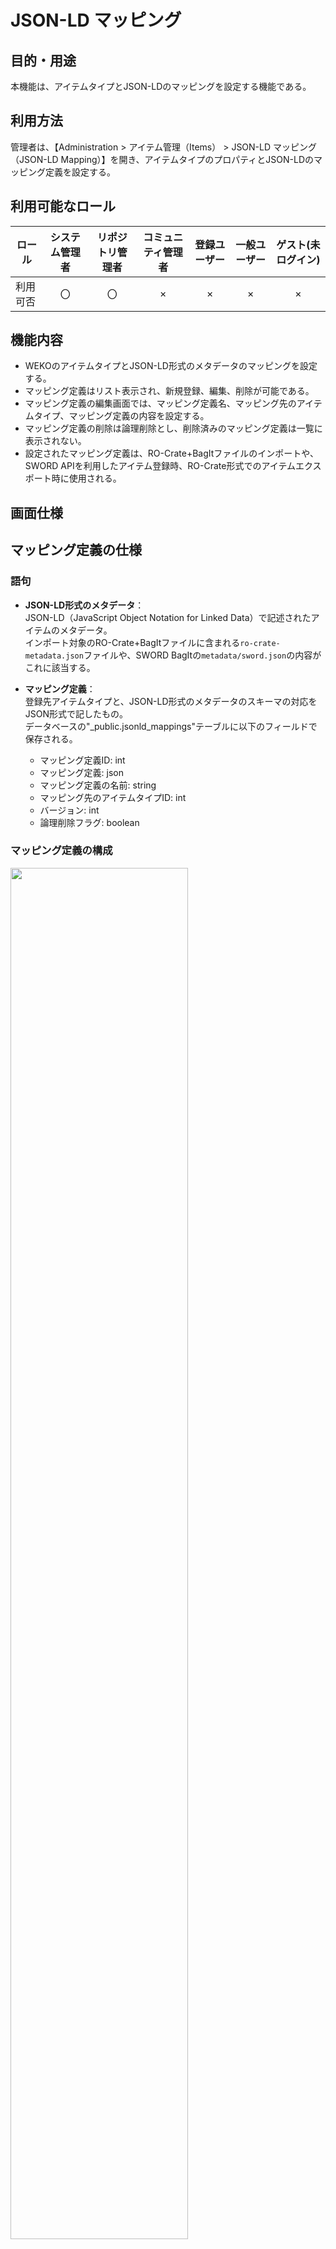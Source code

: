 # JSON-LD マッピング

## 目的・用途
本機能は、アイテムタイプとJSON-LDのマッピングを設定する機能である。

## 利用方法
管理者は、【Administration > アイテム管理（Items） > JSON-LD マッピング（JSON-LD Mapping）】を開き、アイテムタイプのプロパティとJSON-LDのマッピング定義を設定する。

## 利用可能なロール

|  ロール  | システム管理者 | リポジトリ管理者 | コミュニティ管理者 | 登録ユーザー | 一般ユーザー | ゲスト(未ログイン) |
| -------- | :------------: | :--------------: | :----------------: | :----------: | :----------: | :----------------: |
| 利用可否 |       〇       |        〇        |         ×         |      ×      |      ×      |        ×          |

## 機能内容

- WEKOのアイテムタイプとJSON-LD形式のメタデータのマッピングを設定する。
- マッピング定義はリスト表示され、新規登録、編集、削除が可能である。
- マッピング定義の編集画面では、マッピング定義名、マッピング先のアイテムタイプ、マッピング定義の内容を設定する。
- マッピング定義の削除は論理削除とし、削除済みのマッピング定義は一覧に表示されない。
- 設定されたマッピング定義は、RO-Crate+BagItファイルのインポートや、SWORD APIを利用したアイテム登録時、RO-Crate形式でのアイテムエクスポート時に使用される。

## 画面仕様

## マッピング定義の仕様

### 語句

- **JSON-LD形式のメタデータ**：  
  JSON-LD（JavaScript Object Notation for Linked Data）で記述されたアイテムのメタデータ。  
  インポート対象のRO-Crate+BagItファイルに含まれる`ro-crate-metadata.json`ファイルや、SWORD BagItの`metadata/sword.json`の内容がこれに該当する。

- **マッピング定義**：  
  登録先アイテムタイプと、JSON-LD形式のメタデータのスキーマの対応をJSON形式で記したもの。  
  データベースの"_public.jsonld_mappings"テーブルに以下のフィールドで保存される。

  - マッピング定義ID: int
  - マッピング定義: json
  - マッピング定義の名前: string
  - マッピング先のアイテムタイプID: int
  - バージョン: int
  - 論理削除フラグ: boolean

### マッピング定義の構成

<img src="../media/media/image16.png" width="75%">

アイテムタイプのプロパティごとのマッピング定義をJSON形式で記述する。  
キーはアイテムタイプの各プロパティのパスとし、対応する値はJSON-LDのメタデータのパスとする。  
ここで、パスとはプロパティの階層構造をピリオド区切りで表現したものである。

以下にマッピング定義の例を示す。  
アイテムタイプにマッピングするのは、アイテムのタイトル、メタデータの登録日、著者の3つのプロパティとする。  
JSON-LDのメタデータにないプロパティをアイテムタイプにマッピングする場合、`$`をプレフィックスとして指定することで固定値として扱うことができる。  
また、マッピング先のないプロパティをまとめて保持するプロパティを"extra"に対応付けて定義することができる。

```json
{
  "Title": "dc:title",
  "Title.タイトル": "dc:title.value",
  "Title.言語": "dc:title.language",
  "メタデータ登録日.日付": "dateCreated",
  "メタデータ登録日.日付タイプ": "$Created",
  "Creator": "creator",
  "Creator.作成者姓名.姓名": "creator.name",
  "Extra": "extra"
}
```

| アイテムタイプのプロパティのパス | JSON-LDのメタデータのパス | 説明                                                                  |
| -------------------------------- | ------------------------- | --------------------------------------------------------------------- |
| Title                            | dc:title                  | アイテムタイプの "Title" に対応するメタデータのパス                   |
| Title.タイトル                   | dc:title.value            | アイテムタイプの "Title.タイトル" に対応するメタデータのパス          |
| Title.言語                       | dc:title.language         | アイテムタイプの "Title.言語" に対応するメタデータのパス              |
| メタデータ登録日.日付            | dateCreated               | アイテムタイプの "メタデータ登録日.日付" に対応するメタデータのパス   |
| メタデータ登録日.日付タイプ      | $Created                  | アイテムタイプの "メタデータ登録日.日付タイプ" に対応する固定値       |
| Creator                          | creator                   | アイテムタイプの "Creator" に対応するメタデータのパス                 |
| Creator.作成者姓名.姓名          | creator.name              | アイテムタイプの "Creator.作成者姓名.姓名" に対応するメタデータのパス |
| Extra                            | extra                     | マッピングが定義されていないプロパティをまとめて保持するプロパティ    |

このとき、アイテムタイプのJSONは以下に示すように、`properties` 配下に各プロパティについて記述される。  
マッピング定義ではこのスキーマから `title` を抽出してパスとして使用する。  
例えば、アイテムタイプではアイテムのタイトルは`item_1730255238992`(`"タイトル"`)、JSON-LDのメタデータでは`"dc:title"`に記述されるため、マッピング定義は`"Title": "dc:title"`となる。  
また、タイトルの言語は`item_1730255238992`(`"タイトル"`)のサブプロパティ`"subitem_title_language"`(`"言語"`)に記述されるため、マッピング定義は`"Title.言語": "dc:title.language"`となる。

```json
{
  "type": "object",
  "$schema": "http://json-schema.org/draft-04/schema#",
  "required": ["pubdate", "item_1730255238992", "item_1730255318606"],
  "properties": {
    "pubdate": {
      "type": "string",
      "title": "PubDate",
      "format": "datetime"
    },
    "item_1730255238992": {
      "type": "object",
      "title": "タイトル",
      "required": ["subitem_title", "subitem_title_language"],
      "properties": {
        "subitem_title": {
          "type": "string",
          "title": "タイトル",
          "format": "text"
        },
        "subitem_title_language": {
          "enum": [null, "ja", "en"],
          "type": ["null", "string"],
          "title": "言語",
          "format": "select"
        }
      }
    },
    "item_1736145554459": {
      "type": "object",
      "title": "メタデータ登録日",
      "properties": {
        "subitem_date_issued_type": {
          "enum": [null, "Accepted", "Available", "Collected", "Updated"],
          "type": ["null", "string"],
          "title": "日付タイプ",
          "format": "select"
        },
        "subitem_date_issued_datetime": {
          "type": "string",
          "title": "日付",
          "format": "datetime"
        }
      }
    },
    "item_1730255318606": {
      "type": "object",
      "title": "著者",
      "required": ["subitem_author_name"],
      "properties": {
        "subitem_author_name": {
          "type": "string",
          "title": "著者名",
          "format": "text"
        }
      }
    },
    "item_1730529252389": {
      "type": "object",
      "title": "Extra",
      "properties": {
        "interim": {
          "type": "string",
          "format": "text"
        }
      }
    }
  }
}
```

そして、メタデータは以下のようなJSON-LD形式であることを想定する。  
各プロパティは`@graph`の配列に格納されており、すべてのメタデータは`@id`の値が`"./`であるルートデータセットに記述される。  
ルートデータセット直下のキーと`@id`による参照を辿りながら使用されるキーをつなげてパスとする。  
例えばアイテムタイトルは、`@id`:"./"の要素内の `dc:title` で `"#title"` を参照しており、参照先の`"value"`に記述されている。
したがって、パスは`"dc:title.value"`とする。

```json
{
  "@context": "https://w3id.org/ro/crate/1.1/context",
  "@graph": [
    {
      "@id": "ro-crate-metadata.json",
      "@type": "CreativeWork",
      "about": { "@id": "./" },
      "conformsTo": { "@id": "https://w3id.org/ro/crate/1.1" }
    },
    {
      "@id": "./",
      "@type": "Dataset",
      "creator": [
        { "@id": "http://orcid.org/0000-0002-1825-0097" }
      ],
      "datePublished": "2023-01-18",
      "dc:title": { "@id": "#title" },
      "name": "The Sample"
    },
    {
      "@id": "http://orcid.org/0000-0002-1825-0097",
      "@type": "Person",
      "name": "Egon Willighagen",
      "affiliation": "Maastricht University"
    },
    {
      "@id": "#title",
      "@type": "Property",
      "value": "アイテムのサンプル",
      "language": "ja"
    }
  ]
}
```

[ADMIN_2_5：RO-Crate インポート](./ADMIN_2_5.md#マッピング機能)に記すマッピング機能は、このマッピング定義に基づきJSON-LD形式のメタデータをアイテムタイプへマッピングする。  
以下にマッピング結果の例を示す。

```json
{
  "item_1730255238992": [
    { "subitem_title": "アイテムのサンプル",
      "subitem_title_language": "ja"
    }
  ],
  "item_1736145554459": {
    "subitem_date_issued_type": "Created",
    "subitem_date_issued_datetime": "2023-01-18"
  },
  "item_1730255318606": [
    { "subitem_author_name": "Egon Willighagen" }
  ],
  "item_1730529252389": {
    "interim": "\"creator\": [{ \"@id\": \"http://orcid.org/0000-0002-1825-0097\", \"affiliation\": \"Maastricht University\" }]"
  }
}
```

### 制約事項

- マッピング処理は、原則として`ro-crate-metadata.json`および`sword.json`に記述される値のみをアイテムタイプにマッピングする。
- JSON-LDのメタデータに使用されるキーは、階層化されるときに同じキーを複数回使用することはできない。
- 日付のフォーマットを変換する処理は行わない。  
  日付のフォーマットが異なる場合は、アイテムタイプのバリエーションチェックエラーとなるため、`YYYY-MM-DD`形式で記述する必要がある。


## 関連モジュール

- weko_search_ui：マッピング処理を実行する

- weko_records：マッピング定義を管理する


## 関連テーブル

  - jsond_mapping：アイテムタイプとjpcoar語彙のマッピング情報を保持する

    - id：マッピング定義ID
    - name：マッピング定義名
    - mapping：マッピング定義(JSON)
    - item_type_id：アイテムタイプID
    - version_id：バージョンID
    - is_delete：論理削除フラグ

  - jsonld_mapping：マッピング定義を保持する

    - id：ID
    - item_type_id：アイテムタイプID
    - mapping：マッピング定義(JSON)


## 処理概要

## 更新履歴

| 日付       | GitHubコミットID                           | 更新内容                                        |
| ---------- | ------------------------------------------ | ----------------------------------------------- |
| 2024/03/07 |                                            | 初版作成                                        |
